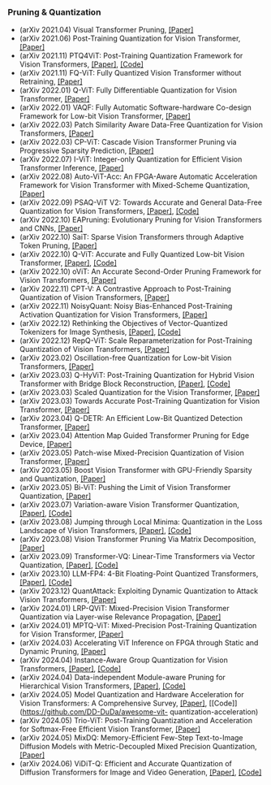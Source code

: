 ### Pruning & Quantization
- (arXiv 2021.04) Visual Transformer Pruning, [[Paper]](https://arxiv.org/pdf/2104.08500.pdf)
- (arXiv 2021.06) Post-Training Quantization for Vision Transformer, [[Paper]](https://arxiv.org/pdf/2106.14156.pdf)
- (arXiv 2021.11) PTQ4ViT: Post-Training Quantization Framework for Vision Transformers, [[Paper]](https://arxiv.org/pdf/2111.12293.pdf), [[Code]](https://github.com/hahnyuan/PTQ4ViT)
- (arXiv 2021.11) FQ-ViT: Fully Quantized Vision Transformer without Retraining, [[Paper]](https://arxiv.org/pdf/2111.15127.pdf)
- (arXiv 2022.01) Q-ViT: Fully Differentiable Quantization for Vision Transformer, [[Paper]](https://arxiv.org/pdf/2201.07703.pdf)
- (arXiv 2022.01) VAQF: Fully Automatic Software-hardware Co-design Framework for Low-bit Vision Transformer, [[Paper]](https://arxiv.org/pdf/2201.06618.pdf)
- (arXiv 2022.03) Patch Similarity Aware Data-Free Quantization for Vision Transformers, [[Paper]](https://arxiv.org/pdf/2203.02250.pdf)
- (arXiv 2022.03) CP-ViT: Cascade Vision Transformer Pruning via Progressive Sparsity Prediction, [[Paper]](https://arxiv.org/pdf/2203.04570.pdf)
- (arXiv 2022.07) I-ViT: Integer-only Quantization for Efficient Vision Transformer Inference, [[Paper]](https://arxiv.org/pdf/2207.01405.pdf)
- (arXiv 2022.08) Auto-ViT-Acc: An FPGA-Aware Automatic Acceleration Framework for Vision Transformer with Mixed-Scheme Quantization, [[Paper]](https://arxiv.org/pdf/2208.05163.pdf)
- (arXiv 2022.09) PSAQ-ViT V2: Towards Accurate and General Data-Free Quantization for Vision Transformers, [[Paper]](https://arxiv.org/pdf/2209.05687.pdf), [[Code]](https://github.com/zkkli/PSAQ-ViT)
- (arXiv 2022.10) EAPruning: Evolutionary Pruning for Vision Transformers and CNNs, [[Paper]](https://arxiv.org/pdf/2210.00181.pdf)
- (arXiv 2022.10) SaiT: Sparse Vision Transformers through Adaptive Token Pruning, [[Paper]](https://arxiv.org/pdf/2210.05832.pdf)
- (arXiv 2022.10) Q-ViT: Accurate and Fully Quantized Low-bit Vision Transformer, [[Paper]](https://arxiv.org/pdf/2210.06707.pdf), [[Code]](https://github.com/YanjingLi0202/Q-ViT)
- (arXiv 2022.10) oViT: An Accurate Second-Order Pruning Framework for Vision Transformers, [[Paper]](https://arxiv.org/pdf/2210.09223.pdf)
- (arXiv 2022.11) CPT-V: A Contrastive Approach to Post-Training Quantization of Vision Transformers, [[Paper]](https://arxiv.org/pdf/2211.09643.pdf)
- (arXiv 2022.11) NoisyQuant: Noisy Bias-Enhanced Post-Training Activation Quantization for Vision Transformers, [[Paper]](https://arxiv.org/pdf/2211.16056.pdf)
- (arXiv 2022.12) Rethinking the Objectives of Vector-Quantized Tokenizers for Image Synthesis, [[Paper]](https://arxiv.org/pdf/2212.03185.pdf), [[Code]](https://github.com/TencentARC/BasicVQ-GEN)
- (arXiv 2022.12) RepQ-ViT: Scale Reparameterization for Post-Training Quantization of Vision Transformers, [[Paper]](https://arxiv.org/pdf/2212.08254.pdf)
- (arXiv 2023.02) Oscillation-free Quantization for Low-bit Vision Transformers, [[Paper]](https://arxiv.org/pdf/2302.02210.pdf)
- (arXiv 2023.03) Q-HyViT: Post-Training Quantization for Hybrid Vision Transformer with Bridge Block Reconstruction, [[Paper]](https://arxiv.org/pdf/2303.12557.pdf), [[Code]](https://github.com/Q-HyViT)
- (arXiv 2023.03) Scaled Quantization for the Vision Transformer, [[Paper]](https://arxiv.org/pdf/2303.13601.pdf)
- (arXiv 2023.03) Towards Accurate Post-Training Quantization for Vision Transformer, [[Paper]](https://arxiv.org/pdf/2303.14341.pdf)
- (arXiv 2023.04) Q-DETR: An Efficient Low-Bit Quantized Detection Transformer, [[Paper]](https://arxiv.org/pdf/2304.00253.pdf)
- (arXiv 2023.04) Attention Map Guided Transformer Pruning for Edge Device, [[Paper]](https://arxiv.org/pdf/2304.01452.pdf)
- (arXiv 2023.05) Patch-wise Mixed-Precision Quantization of Vision Transformer, [[Paper]](https://arxiv.org/pdf/2305.06559.pdf)
- (arXiv 2023.05) Boost Vision Transformer with GPU-Friendly Sparsity and Quantization, [[Paper]](https://arxiv.org/pdf/2305.10727.pdf)
- (arXiv 2023.05) Bi-ViT: Pushing the Limit of Vision Transformer Quantization, [[Paper]](https://arxiv.org/pdf/2305.12354.pdf)
- (arXiv 2023.07) Variation-aware Vision Transformer Quantization, [[Paper]](https://arxiv.org/pdf/2307.00331.pdf), [[Code]](https://github.com/HuangOwen/VVTQ)
- (arXiv 2023.08) Jumping through Local Minima: Quantization in the Loss Landscape of Vision Transformers,  [[Paper]](https://arxiv.org/pdf/2308.10814.pdf), [[Code]](https://github.com/enyac-group/evol-q)
- (arXiv 2023.08) Vision Transformer Pruning Via Matrix Decomposition,  [[Paper]](https://arxiv.org/pdf/2308.10839.pdf)
- (arXiv 2023.09) Transformer-VQ: Linear-Time Transformers via Vector Quantization,  [[Paper]](https://arxiv.org/pdf/2309.16354.pdf), [[Code]](https://github.com/transformer-vq/transformer_vq)
- (arXiv 2023.10) LLM-FP4: 4-Bit Floating-Point Quantized Transformers, [[Paper]](https://arxiv.org/pdf/2310.16836.pdf), [[Code]](https://github.com/nbasyl/LLM-FP4)
- (arXiv 2023.12) QuantAttack: Exploiting Dynamic Quantization to Attack Vision Transformers, [[Paper]](https://arxiv.org/pdf/2312.02220.pdf)
- (arXiv 2024.01) LRP-QViT: Mixed-Precision Vision Transformer Quantization via Layer-wise Relevance Propagation, [[Paper]](https://arxiv.org/pdf/2401.11243.pdf)
- (arXiv 2024.01) MPTQ-ViT: Mixed-Precision Post-Training Quantization for Vision Transformer, [[Paper]](https://arxiv.org/pdf/2401.14895.pdf)
- (arXiv 2024.03) Accelerating ViT Inference on FPGA through Static and Dynamic Pruning, [[Paper]](https://arxiv.org/pdf/2403.14047.pdf)
- (arXiv 2024.04) Instance-Aware Group Quantization for Vision Transformers, [[Paper]](https://arxiv.org/pdf/2404.00928.pdf), [[Code]](https://cvlab.yonsei.ac.kr/projects/IGQ-ViT/)
- (arXiv 2024.04) Data-independent Module-aware Pruning for Hierarchical Vision Transformers, [[Paper]](https://arxiv.org/pdf/2404.13648.pdf), [[Code]](https://github.com/he-y/Data-independent-Module-Aware-Pruning)
- (arXiv 2024.05) Model Quantization and Hardware Acceleration for Vision Transformers: A Comprehensive Survey, [[Paper]](https://arxiv.org/pdf/2405.00314.pdf), [[Code]](https://github.com/DD-DuDa/awesome-vit- quantization-acceleration)
- (arXiv 2024.05) Trio-ViT: Post-Training Quantization and Acceleration for Softmax-Free Efficient Vision Transformer, [[Paper]](https://arxiv.org/pdf/2405.03882.pdf)
- (arXiv 2024.05) MixDQ: Memory-Efficient Few-Step Text-to-Image Diffusion Models with Metric-Decoupled Mixed Precision Quantization, [[Paper]](https://arxiv.org/pdf/2405.17873.pdf)
- (arXiv 2024.06) ViDiT-Q: Efficient and Accurate Quantization of Diffusion Transformers for Image and Video Generation, [[Paper]](https://arxiv.org/pdf/2406.02540.pdf), [[Code]](https://github.com/A-suozhang/ViDiT-Q)
